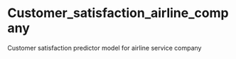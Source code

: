 # Customer_satisfaction_airline_company
Customer satisfaction predictor model for airline service company
